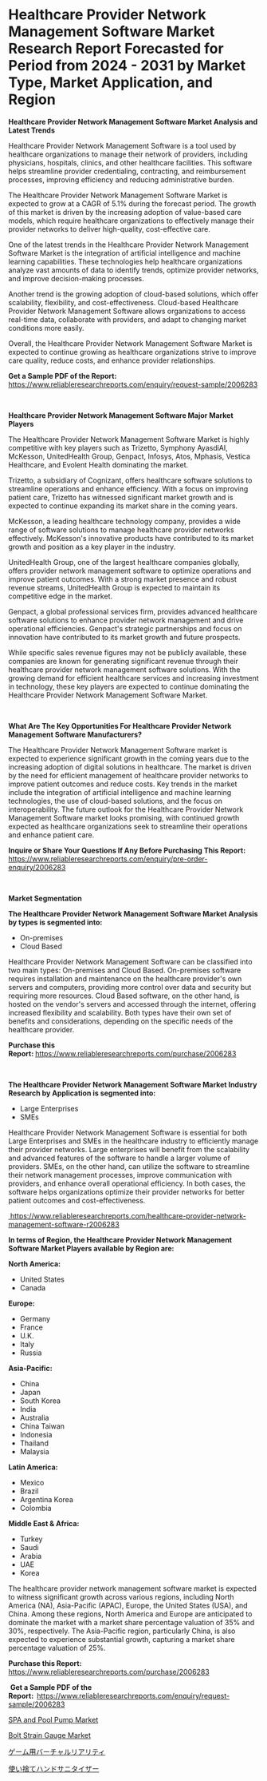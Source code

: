 <p><h1>Healthcare Provider Network Management Software Market Research Report Forecasted for Period from 2024 -  2031 by Market Type, Market Application, and Region</h1></p><p><strong>Healthcare Provider Network Management Software Market Analysis and Latest Trends</strong></p>
<p><p>Healthcare Provider Network Management Software is a tool used by healthcare organizations to manage their network of providers, including physicians, hospitals, clinics, and other healthcare facilities. This software helps streamline provider credentialing, contracting, and reimbursement processes, improving efficiency and reducing administrative burden.</p><p>The Healthcare Provider Network Management Software Market is expected to grow at a CAGR of 5.1% during the forecast period. The growth of this market is driven by the increasing adoption of value-based care models, which require healthcare organizations to effectively manage their provider networks to deliver high-quality, cost-effective care.</p><p>One of the latest trends in the Healthcare Provider Network Management Software Market is the integration of artificial intelligence and machine learning capabilities. These technologies help healthcare organizations analyze vast amounts of data to identify trends, optimize provider networks, and improve decision-making processes.</p><p>Another trend is the growing adoption of cloud-based solutions, which offer scalability, flexibility, and cost-effectiveness. Cloud-based Healthcare Provider Network Management Software allows organizations to access real-time data, collaborate with providers, and adapt to changing market conditions more easily.</p><p>Overall, the Healthcare Provider Network Management Software Market is expected to continue growing as healthcare organizations strive to improve care quality, reduce costs, and enhance provider relationships.</p></p>
<p><strong>Get a Sample PDF of the Report:&nbsp;</strong> <a href="https://www.reliableresearchreports.com/enquiry/request-sample/2006283">https://www.reliableresearchreports.com/enquiry/request-sample/2006283</a></p>
<p>&nbsp;</p>
<p><strong>Healthcare Provider Network Management Software Major Market Players</strong></p>
<p><p>The Healthcare Provider Network Management Software Market is highly competitive with key players such as Trizetto, Symphony AyasdiAI, McKesson, UnitedHealth Group, Genpact, Infosys, Atos, Mphasis, Vestica Healthcare, and Evolent Health dominating the market.</p><p>Trizetto, a subsidiary of Cognizant, offers healthcare software solutions to streamline operations and enhance efficiency. With a focus on improving patient care, Trizetto has witnessed significant market growth and is expected to continue expanding its market share in the coming years.</p><p>McKesson, a leading healthcare technology company, provides a wide range of software solutions to manage healthcare provider networks effectively. McKesson's innovative products have contributed to its market growth and position as a key player in the industry.</p><p>UnitedHealth Group, one of the largest healthcare companies globally, offers provider network management software to optimize operations and improve patient outcomes. With a strong market presence and robust revenue streams, UnitedHealth Group is expected to maintain its competitive edge in the market.</p><p>Genpact, a global professional services firm, provides advanced healthcare software solutions to enhance provider network management and drive operational efficiencies. Genpact's strategic partnerships and focus on innovation have contributed to its market growth and future prospects.</p><p>While specific sales revenue figures may not be publicly available, these companies are known for generating significant revenue through their healthcare provider network management software solutions. With the growing demand for efficient healthcare services and increasing investment in technology, these key players are expected to continue dominating the Healthcare Provider Network Management Software Market.</p></p>
<p>&nbsp;</p>
<p><strong>What Are The Key Opportunities For Healthcare Provider Network Management Software Manufacturers?</strong></p>
<p><p>The Healthcare Provider Network Management Software market is expected to experience significant growth in the coming years due to the increasing adoption of digital solutions in healthcare. The market is driven by the need for efficient management of healthcare provider networks to improve patient outcomes and reduce costs. Key trends in the market include the integration of artificial intelligence and machine learning technologies, the use of cloud-based solutions, and the focus on interoperability. The future outlook for the Healthcare Provider Network Management Software market looks promising, with continued growth expected as healthcare organizations seek to streamline their operations and enhance patient care.</p></p>
<p><strong>Inquire or Share Your Questions If Any Before Purchasing This Report:</strong> <a href="https://www.reliableresearchreports.com/enquiry/pre-order-enquiry/2006283">https://www.reliableresearchreports.com/enquiry/pre-order-enquiry/2006283</a></p>
<p>&nbsp;</p>
<p><strong>Market Segmentation</strong></p>
<p><strong>The Healthcare Provider Network Management Software Market Analysis by types is segmented into:</strong></p>
<p><ul><li>On-premises</li><li>Cloud Based</li></ul></p>
<p><p>Healthcare Provider Network Management Software can be classified into two main types: On-premises and Cloud Based. On-premises software requires installation and maintenance on the healthcare provider's own servers and computers, providing more control over data and security but requiring more resources. Cloud Based software, on the other hand, is hosted on the vendor's servers and accessed through the internet, offering increased flexibility and scalability. Both types have their own set of benefits and considerations, depending on the specific needs of the healthcare provider.</p></p>
<p><strong>Purchase this Report:&nbsp;</strong><a href="https://www.reliableresearchreports.com/purchase/2006283">https://www.reliableresearchreports.com/purchase/2006283</a></p>
<p>&nbsp;</p>
<p><strong>The Healthcare Provider Network Management Software Market Industry Research by Application is segmented into:</strong></p>
<p><ul><li>Large Enterprises</li><li>SMEs</li></ul></p>
<p><p>Healthcare Provider Network Management Software is essential for both Large Enterprises and SMEs in the healthcare industry to efficiently manage their provider networks. Large enterprises will benefit from the scalability and advanced features of the software to handle a larger volume of providers. SMEs, on the other hand, can utilize the software to streamline their network management processes, improve communication with providers, and enhance overall operational efficiency. In both cases, the software helps organizations optimize their provider networks for better patient outcomes and cost-effectiveness.</p></p>
<p><a href="https://www.reliableresearchreports.com/healthcare-provider-network-management-software-r2006283">&nbsp;https://www.reliableresearchreports.com/healthcare-provider-network-management-software-r2006283</a></p>
<p><strong>In terms of Region, the Healthcare Provider Network Management Software Market Players available by Region are:</strong></p>
<p>
    <p> <strong> North America: </strong>
        <ul>
            <li>United States</li>
            <li>Canada</li>
        </ul>
        </p> 
    <p> <strong> Europe: </strong>
        <ul>
            <li>Germany</li>
            <li>France</li>
            <li>U.K.</li>
            <li>Italy</li>
            <li>Russia</li>
        </ul>
        </p> 
    <p> <strong> Asia-Pacific: </strong>
        <ul>
            <li>China</li>
            <li>Japan</li>
            <li>South Korea</li>
            <li>India</li>
            <li>Australia</li>
            <li>China Taiwan</li>
            <li>Indonesia</li>
            <li>Thailand</li>
            <li>Malaysia</li>
        </ul>
        </p> 
    <p> <strong> Latin America: </strong>
        <ul>
            <li>Mexico</li>
            <li>Brazil</li>
            <li>Argentina Korea</li>
            <li>Colombia</li>
        </ul>
        </p> 
    <p> <strong> Middle East & Africa: </strong>
        <ul>
            <li>Turkey</li>
            <li>Saudi</li>
            <li>Arabia</li>
            <li>UAE</li>
            <li>Korea</li>
        </ul>
    </p>
    </p>
<p><p>The healthcare provider network management software market is expected to witness significant growth across various regions, including North America (NA), Asia-Pacific (APAC), Europe, the United States (USA), and China. Among these regions, North America and Europe are anticipated to dominate the market with a market share percentage valuation of 35% and 30%, respectively. The Asia-Pacific region, particularly China, is also expected to experience substantial growth, capturing a market share percentage valuation of 25%.</p></p>
<p><strong>Purchase this Report: </strong><a href="https://www.reliableresearchreports.com/purchase/2006283">https://www.reliableresearchreports.com/purchase/2006283</a></p>
<p>&nbsp;<strong>Get a Sample PDF of the Report:&nbsp;&nbsp;</strong><a href="https://www.reliableresearchreports.com/enquiry/request-sample/2006283">https://www.reliableresearchreports.com/enquiry/request-sample/2006283</a></p>
<p><strong></strong></p>
<p><p><a href="https://www.linkedin.com/pulse/spa-pool-pump-market-outlook-industry-overview-forecast-2024-r8mof?trackingId=uoE7NUTHzLfvintdynj4%2FA%3D%3D">SPA and Pool Pump Market</a></p><p><a href="https://www.linkedin.com/pulse/bolt-strain-gaugenbspmarket-focuses-market-share-size-projected-bli4f?trackingId=5nlo%2FS6Hlb6Yydjz73eOXw%3D%3D">Bolt Strain Gauge Market</a></p><p><a href="https://github.com/ReganWisoky2023/Market-Research-Report-List-1/blob/main/701186032550.md">ゲーム用バーチャルリアリティ</a></p><p><a href="https://github.com/cbigkbh02719/Market-Research-Report-List-2/blob/main/379890632549.md">使い捨てハンドサニタイザー</a></p></p>